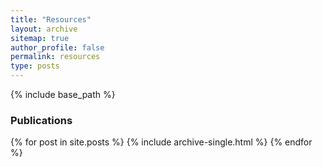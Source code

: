 ```yaml
---
title: "Resources"
layout: archive
sitemap: true
author_profile: false
permalink: resources
type: posts
---
```

{% include base_path %}
<!-- {% include base_path %}

<h3 class="archive__subtitle">{{ site.data.ui-text[site.locale].recent_posts }}</h3>

{% for post in posts %}
  {% include archive-single.html %}
  {{ post.title }}
{% endfor %}

-->

<!-- {% include paginator.html %} -->



<h3 class="archive__subtitle">Publications</h3>



{% for post in site.posts %}
{% include archive-single.html %}
{% endfor %}
